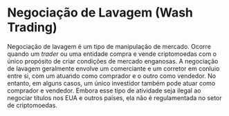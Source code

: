 # Negociação de Lavagem (Wash Trading)

Negociação de lavagem é um tipo de manipulação de mercado. Ocorre quando um _trader_ ou uma entidade compra e vende criptomoedas com o único propósito de criar condições de mercado enganosas. A negociação de lavagem geralmente envolve um comerciante e um corretor em conluio entre si, com um atuando como comprador e o outro como vendedor. No entanto, em alguns casos, um único investidor também pode atuar como comprador e vendedor. Embora esse tipo de atividade seja ilegal ao negociar títulos nos EUA e outros países, ela não é regulamentada no setor de criptomoedas.
